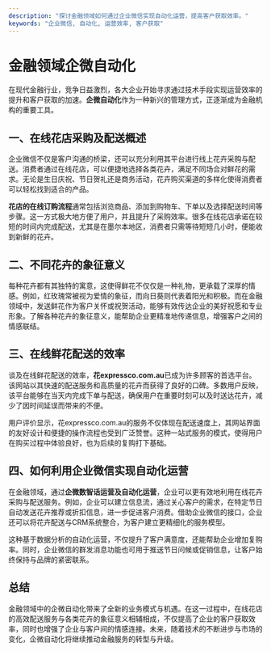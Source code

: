 ```yaml
---
description: "探讨金融领域如何通过企业微信实现自动化运营，提高客户获取效率。"
keywords: "企业微信, 自动化, 运营效率, 客户获取"
---
```

# 金融领域企微自动化

在现代金融行业，竞争日益激烈，各大企业开始寻求通过技术手段实现运营效率的提升和客户获取的加速。**企微自动化**作为一种新兴的管理方式，正逐渐成为金融机构的重要工具。

## 一、在线花店采购及配送概述

企业微信不仅是客户沟通的桥梁，还可以充分利用其平台进行线上花卉采购与配送。消费者通过在线花店，可以便捷地选择各类花卉，满足不同场合对鲜花的需求。无论是生日庆祝、节日贺礼还是商务活动，花卉购买渠道的多样化使得消费者可以轻松找到适合的产品。

**花店的在线订购流程**通常包括浏览商品、添加到购物车、下单以及选择配送时间等步骤。这一方式极大地方便了用户，并且提升了采购效率。很多在线花店承诺在较短的时间内完成配送，尤其是在墨尔本地区，消费者只需等待短短几小时，便能收到新鲜的花卉。

## 二、不同花卉的象征意义

每种花卉都有其独特的寓意，这使得鲜花不仅仅是一种礼物，更承载了深厚的情感。例如，红玫瑰常被视为爱情的象征，而向日葵则代表着阳光和积极。而在金融领域中，发送鲜花作为客户关怀或祝贺活动，能够有效传达企业的美好祝愿和专业形象。了解各种花卉的象征意义，能帮助企业更精准地传递信息，增强客户之间的情感联结。

## 三、在线鲜花配送的效率

谈及在线鲜花配送的效率，**花expressco.com.au**已成为许多顾客的首选平台。该网站以其快速的配送服务和高质量的花卉而获得了良好的口碑。多数用户反映，该平台能够在当天内完成下单与配送，确保用户在重要时刻可以及时送达花卉，减少了因时间延误而带来的不便。

用户评价显示，花expressco.com.au的服务不仅体现在配送速度上，其网站界面的友好设计和便捷的操作流程也受到广泛赞誉。这种一站式服务的模式，使得用户在购买过程中体验良好，也为后续的复购打下基础。

## 四、如何利用企业微信实现自动化运营

在金融领域，通过**企微数智话运营及自动化运营**，企业可以更有效地利用在线花卉采购与配送服务。例如，企业可以建立信息流，通过关心客户的需求，在特定节日自动发送花卉推荐或折扣信息，进一步促进客户消费。借助企业微信的接口，企业还可以将花卉配送与CRM系统整合，为客户建立更精细化的服务模型。

这种基于数据分析的自动化运营，不仅提升了客户满意度，还能帮助企业增加复购率。同时，企业微信的群发消息功能也可用于推送节日问候或促销信息，让客户始终保持与品牌的紧密联系。

## 总结

金融领域中的企微自动化带来了全新的业务模式与机遇。在这一过程中，在线花店的高效配送服务与各类花卉的象征意义相辅相成，不仅提高了企业的客户获取效率，同时也增强了企业与客户间的情感连接。未来，随着技术的不断进步与市场的变化，企微自动化将继续推动金融服务的转型与升级。
